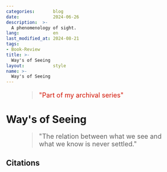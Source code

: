 ```yaml
---
categories:       blog
date:             2024-06-26
description:  >-
  A phenomenology of sight.
lang:             en
last_modified_at: 2024-08-21
tags:
- Book-Review
title: >-
  Way's of Seeing
layout:           style
name: >-
  Way's of Seeing
---
```



<figure class="container-lg" style="padding: 0;">
    <blockquote class="blockquote" style="font-size: 18px; color: red;">
    <p style="color: #D21404;">"Part of my archival series"</p>
    </blockquote>
</figure>

# Way's of Seeing
<figure class="container-lg" style="padding: 0;">
    <blockquote class="blockquote" style="font-size: 18px;">
    <p>"The relation between what we see and what we know is never settled."</p>
    </blockquote>
</figure>

## Citations